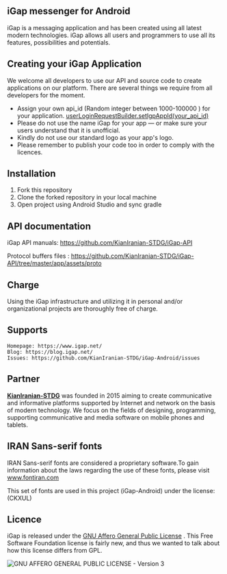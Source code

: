## iGap messenger for Android
iGap is a messaging application and has been created using all latest modern technologies. iGap allows all users and programmers to use all its features, possibilities and potentials.

## Creating your iGap Application
We welcome all developers to use our API and source code to create applications on our platform. There are several things we require from all developers for the moment.

* Assign your own api_id (Random integer between 1000-100000 ) for your application. [userLoginRequestBuilder.setIgpAppId(your_api_id)](https://github.com/KianIranian-STDG/iGap-Android/blob/master/app/src/main/java/net/iGap/request/RequestUserLogin.java#L42)
* Please do not use the name iGap for your app — or make sure your users understand that it is unofficial.
* Kindly do not use our standard logo as your app's logo.
* Please remember to publish your code too in order to comply with the licences.

## Installation
1. Fork this repository
2. Clone the forked repository in your local machine
3. Open project using Android Studio and sync gradle

## API documentation
iGap API manuals: https://github.com/KianIranian-STDG/iGap-API

Protocol buffers files : https://github.com/KianIranian-STDG/iGap-API/tree/master/app/assets/proto


## Charge
Using the iGap infrastructure and utilizing it in personal and/or organizational projects are thoroughly free of charge.

## Supports

    Homepage: https://www.igap.net/
    Blog: https://blog.igap.net/
    Issues: https://github.com/KianIranian-STDG/iGap-Android/issues

## Partner
**[KianIranian-STDG](https://kianiranian.com)** was founded in 2015 aiming to create communicative and informative platforms supported by Internet and network on the basis of modern technology. We focus on the fields of designing, programming, supporting communicative and media software on mobile phones and tablets.

## IRAN Sans-serif fonts
IRAN Sans-serif fonts are considered a proprietary software.To gain information about the laws regarding the use of these fonts, please visit www.fontiran.com

This set of fonts are used in this project (iGap-Android) under the license: (CKXUL)

## Licence
iGap is released under the [GNU Affero General Public License](LICENSE) . This Free Software Foundation license is fairly new, and thus we wanted to talk about how this license differs from GPL.

![GNU AFFERO GENERAL PUBLIC LICENSE - Version 3](https://www.gnu.org/graphics/agplv3-88x31.png)
